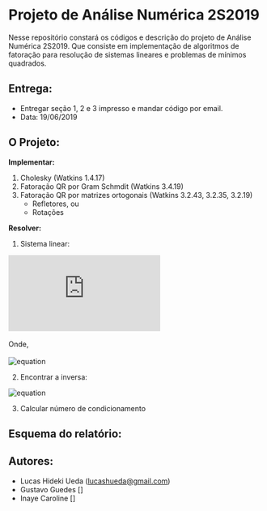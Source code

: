 # Projeto de Análise Numérica 2S2019

Nesse repositório constará os códigos e descrição do projeto de Análise Numérica 2S2019. Que consiste em implementação de algoritmos de fatoração para resolução de sistemas lineares e problemas de mínimos quadrados.

## Entrega:

- Entregar seção 1, 2 e 3 impresso e mandar código por email.
- Data: 19/06/2019

## O Projeto:

**Implementar:**
1. Cholesky (Watkins 1.4.17)
2. Fatoração QR por Gram Schmdit (Watkins 3.4.19)
3. Fatoração QR por matrizes ortogonais (Watkins 3.2.43, 3.2.35, 3.2.19)
    - Refletores, ou
    - Rotações

**Resolver:**

1. Sistema linear:

![equation](https://latex.codecogs.com/gif.latex?Ax&space;=&space;B)
<br>
<br>
Onde,
<br>
<br>
![equation](https://latex.codecogs.com/gif.latex?A&space;\in&space;R^{nxn}&space;,&space;B&space;\in&space;R^{nxp},&space;x&space;\in&space;R^{nxp})

2. Encontrar a inversa:

![equation](https://latex.codecogs.com/gif.latex?B&space;=&space;I&space;\Rightarrow&space;Ax&space;=&space;I&space;\Rightarrow&space;x&space;=&space;A^{-1})
<br>

3. Calcular número de condicionamento



## Esquema do relatório:



## Autores:  
* Lucas Hideki Ueda (lucashueda@gmail.com)
* Gustavo Guedes []
* Inaye Caroline []
